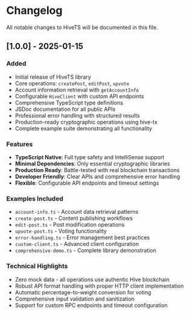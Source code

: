 # Changelog

All notable changes to HiveTS will be documented in this file.

## [1.0.0] - 2025-01-15

### Added
- Initial release of HiveTS library
- Core operations: `createPost`, `editPost`, `upvote`
- Account information retrieval with `getAccountInfo`
- Configurable `HiveClient` with custom API endpoints
- Comprehensive TypeScript type definitions
- JSDoc documentation for all public APIs
- Professional error handling with structured results
- Production-ready cryptographic operations using hive-tx
- Complete example suite demonstrating all functionality

### Features
- **TypeScript Native**: Full type safety and IntelliSense support
- **Minimal Dependencies**: Only essential cryptographic libraries
- **Production Ready**: Battle-tested with real blockchain transactions
- **Developer Friendly**: Clear APIs and comprehensive error handling
- **Flexible**: Configurable API endpoints and timeout settings

### Examples Included
- `account-info.ts` - Account data retrieval patterns
- `create-post.ts` - Content publishing workflows
- `edit-post.ts` - Post modification operations
- `upvote-post.ts` - Voting functionality
- `error-handling.ts` - Error management best practices
- `custom-client.ts` - Advanced client configuration
- `comprehensive-demo.ts` - Complete library demonstration

### Technical Highlights
- Zero mock data - all operations use authentic Hive blockchain
- Robust API format handling with proper HTTP client implementation
- Automatic percentage-to-weight conversion for voting
- Comprehensive input validation and sanitization
- Support for custom RPC endpoints and timeout configuration